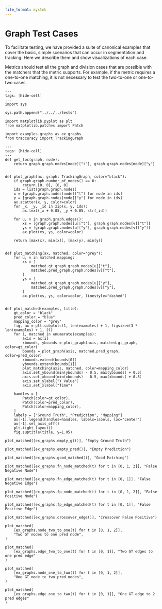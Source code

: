 ```yaml
---
file_format: mystnb
---
```

# Graph Test Cases

To facilitate testing, we have provided a suite of canonical
examples that cover the basic, simple scenarios that can occur in segmentation
and tracking. Here we describe them and show visualizations of each case.

Metrics should test all the graph and division cases that are possible with
the matchers that the metric supports. For example, if the metric requires a
one-to-one matching, it is not necessary to test the two-to-one or one-to-two
cases.


```{code-cell} ipython3
---
tags: [hide-cell]
---
import sys

sys.path.append("../../../tests")
```

```{code-cell} ipython3
import matplotlib.pyplot as plt
from matplotlib.patches import Patch

import examples.graphs as ex_graphs
from traccuracy import TrackingGraph
```

```{code-cell} ipython3
---
tags: [hide-cell]
---
def get_loc(graph, node):
    return graph.graph.nodes[node]["t"], graph.graph.nodes[node]["y"]


def plot_graph(ax, graph: TrackingGraph, color="black"):
    if graph.graph.number_of_nodes() == 0:
        return [0, 0], [0, 0]
    ids = list(graph.graph.nodes)
    x = [graph.graph.nodes[node]["t"] for node in ids]
    y = [graph.graph.nodes[node]["y"] for node in ids]
    ax.scatter(x, y, color=color)
    for _x, _y, _id in zip(x, y, ids):
        ax.text(_x + 0.05, _y + 0.05, str(_id))

    for u, v in graph.graph.edges():
        xs = [graph.graph.nodes[u]["t"], graph.graph.nodes[v]["t"]]
        ys = [graph.graph.nodes[u]["y"], graph.graph.nodes[v]["y"]]
        ax.plot(xs, ys, color=color)

    return [max(x), min(x)], [max(y), min(y)]


def plot_matching(ax, matched, color="grey"):
    for u, v in matched.mapping:
        xs = [
            matched.gt_graph.graph.nodes[u]["t"],
            matched.pred_graph.graph.nodes[v]["t"],
        ]
        ys = [
            matched.gt_graph.graph.nodes[u]["y"],
            matched.pred_graph.graph.nodes[v]["y"],
        ]
        ax.plot(xs, ys, color=color, linestyle="dashed")


def plot_matched(examples, title):
    gt_color = "black"
    pred_color = "blue"
    mapping_color = "grey"
    fig, ax = plt.subplots(1, len(examples) + 1, figsize=(3 * len(examples) + 1, 2))
    for i, matched in enumerate(examples):
        axis = ax[i]
        xbounds, ybounds = plot_graph(axis, matched.gt_graph, color=gt_color)
        bounds = plot_graph(axis, matched.pred_graph, color=pred_color)
        xbounds.extend(bounds[0])
        ybounds.extend(bounds[1])
        plot_matching(axis, matched, color=mapping_color)
        axis.set_ybound(min(ybounds) - 0.5, max(ybounds) + 0.5)
        axis.set_xbound(min(xbounds) - 0.5, max(xbounds) + 0.5)
        axis.set_ylabel("Y Value")
        axis.set_xlabel("Time")

    handles = [
        Patch(color=gt_color),
        Patch(color=pred_color),
        Patch(color=mapping_color),
    ]
    labels = ["Ground Truth", "Prediction", "Mapping"]
    ax[-1].legend(handles=handles, labels=labels, loc="center")
    ax[-1].set_axis_off()
    plt.tight_layout()
    fig.suptitle(title, y=1.05)
```

```{code-cell} ipython3
plot_matched([ex_graphs.empty_gt()], "Empty Ground Truth")
```

```{code-cell} ipython3
plot_matched([ex_graphs.empty_pred()], "Empty Prediction")
```

```{code-cell} ipython3
plot_matched([ex_graphs.good_matched()], "Good Matching")
```

```{code-cell} ipython3
plot_matched([ex_graphs.fn_node_matched(t) for t in [0, 1, 2]], "False Negative Node")
```

```{code-cell} ipython3
plot_matched([ex_graphs.fn_edge_matched(t) for t in [0, 1]], "False Negative Edge")
```

```{code-cell} ipython3
plot_matched([ex_graphs.fp_node_matched(t) for t in [0, 1, 2]], "False Positive Node")
```

```{code-cell} ipython3
plot_matched([ex_graphs.fp_edge_matched(t) for t in [0, 1]], "False Positive Edge")
```

```{code-cell} ipython3
plot_matched([ex_graphs.crossover_edge()], "Crossover False Positive")
```

```{code-cell} ipython3
plot_matched(
    [ex_graphs.node_two_to_one(t) for t in [0, 1, 2]],
    "Two GT nodes to one pred node",
)
```

```{code-cell} ipython3
plot_matched(
    [ex_graphs.edge_two_to_one(t) for t in [0, 1]], "Two GT edges to one pred edge"
)
```

```{code-cell} ipython3
plot_matched(
    [ex_graphs.node_one_to_two(t) for t in [0, 1, 2]],
    "One GT node to two pred nodes",
)
```

```{code-cell} ipython3
plot_matched(
    [ex_graphs.edge_one_to_two(t) for t in [0, 1]], "One GT edge to 2 pred edges"
)
```
